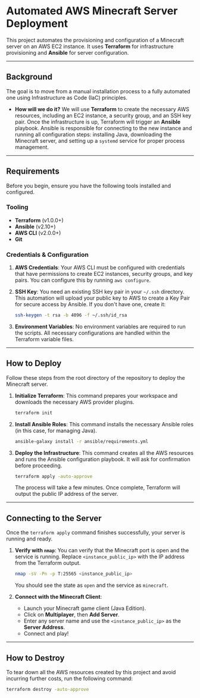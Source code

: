 # Automated AWS Minecraft Server Deployment

This project automates the provisioning and configuration of a Minecraft server on an AWS EC2 instance. It uses **Terraform** for infrastructure provisioning and **Ansible** for server configuration.

---

## Background

The goal is to move from a manual installation process to a fully automated one using Infrastructure as Code (IaC) principles.

* **How will we do it?** We will use **Terraform** to create the necessary AWS resources, including an EC2 instance, a security group, and an SSH key pair. Once the infrastructure is up, Terraform will trigger an **Ansible** playbook. Ansible is responsible for connecting to the new instance and running all configuration steps: installing Java, downloading the Minecraft server, and setting up a `systemd` service for proper process management.

---

## Requirements

Before you begin, ensure you have the following tools installed and configured.

### **Tooling**

* **Terraform** (v1.0.0+)
* **Ansible** (v2.10+)
* **AWS CLI** (v2.0.0+)
* **Git**

### **Credentials & Configuration**

1.  **AWS Credentials**: Your AWS CLI must be configured with credentials that have permissions to create EC2 instances, security groups, and key pairs. You can configure this by running `aws configure`.

2.  **SSH Key**: You need an existing SSH key pair in your `~/.ssh` directory. This automation will upload your public key to AWS to create a Key Pair for secure access by Ansible. If you don't have one, create it:
    ```bash
    ssh-keygen -t rsa -b 4096 -f ~/.ssh/id_rsa
    ```

3.  **Environment Variables**: No environment variables are required to run the scripts. All necessary configurations are handled within the Terraform variable files.

---

## How to Deploy

Follow these steps from the root directory of the repository to deploy the Minecraft server.

1.  **Initialize Terraform**:
    This command prepares your workspace and downloads the necessary AWS provider plugins.
    ```bash
    terraform init
    ```

2.  **Install Ansible Roles**:
    This command installs the necessary Ansible roles (in this case, for managing Java).
    ```bash
    ansible-galaxy install -r ansible/requirements.yml
    ```

3.  **Deploy the Infrastructure**:
    This command creates all the AWS resources and runs the Ansible configuration playbook. It will ask for confirmation before proceeding.
    ```bash
    terraform apply -auto-approve
    ```

    The process will take a few minutes. Once complete, Terraform will output the public IP address of the server.

---

## Connecting to the Server

Once the `terraform apply` command finishes successfully, your server is running and ready.

1.  **Verify with `nmap`**:
    You can verify that the Minecraft port is open and the service is running. Replace `<instance_public_ip>` with the IP address from the Terraform output.
    ```bash
    nmap -sV -Pn -p T:25565 <instance_public_ip>
    ```
    You should see the state as `open` and the service as `minecraft`.

2.  **Connect with the Minecraft Client**:
    * Launch your Minecraft game client (Java Edition).
    * Click on **Multiplayer**, then **Add Server**.
    * Enter any server name and use the `<instance_public_ip>` as the **Server Address**.
    * Connect and play!

---

## How to Destroy

To tear down all the AWS resources created by this project and avoid incurring further costs, run the following command:

```bash
terraform destroy -auto-approve
```